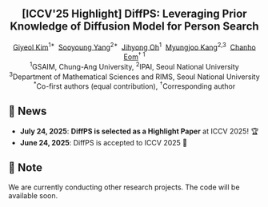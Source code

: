 <div align="center">
<h2>[ICCV'25 Highlight] DiffPS: Leveraging Prior Knowledge of Diffusion Model for Person Search</h2>

<div>    
    <a href='https://sites.google.com/view/pai-lab/home?authuser=0' target='_blank'>Giyeol Kim</a><sup>1*</sup>&nbsp;
    <a href='https://ncia.snu.ac.kr/' target='_blank'>Sooyoung Yang</a><sup>2*</sup>&nbsp;
    <a href='https://cmlab.cau.ac.kr/our-team/professor' target='_blank'>Jihyong Oh</a><sup>1</sup>&nbsp;
    <a href='https://ncia.snu.ac.kr/general-5-1' target='_blank'>Myungjoo Kang</a><sup>2,3</sup>&nbsp;
    <a href='https://sites.google.com/view/pai-lab/members/faculty?authuser=0' target='_blank'>Chanho Eom</a><sup>† 1</sup>
</div>
<div>
    <sup>1</sup>GSAIM, Chung-Ang University, <sup>2</sup>IPAI, Seoul National University
</div>
<div>
    <sup>3</sup>Department of Mathematical Sciences and RIMS, Seoul National University
</div>
<div>
    <sup>*</sup>Co-first authors (equal contribution), <sup>†</sup>Corresponding author
</div>
</div>





## 📣 News
- **July 24, 2025**: **DiffPS is selected as a Highlight Paper** at ICCV 2025! 🏆
- **June 24, 2025**: DiffPS is accepted to ICCV 2025 🎉

## 📢 Note
We are currently conducting other research projects. The code will be available soon.


